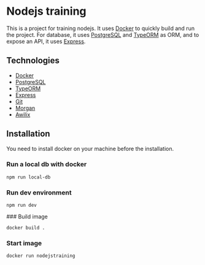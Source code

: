 # Nodejs training

This is a project for training nodejs. It uses [Docker](https://www.docker.com/) to quickly build and run the project.
For database, it uses [PostgreSQL](https://www.postgresql.org/) and [TypeORM](https://typeorm.io/) as ORM, and to expose an API, it uses [Express](https://expressjs.com/).

## Technologies

- [Docker](https://www.docker.com/)
- [PostgreSQL](https://www.postgresql.org/)
- [TypeORM](https://typeorm.io/)
- [Express](https://expressjs.com/)
- [Git](https://git-scm.com/)
- [Morgan](https://github.com/expressjs/morgan)
- [Awilix](https://github.com/jeffijoe/awilix)

## Installation

You need to install docker on your machine before the installation.

### Run a local db with docker

```
npm run local-db
```

### Run dev environment

```
npm run dev
```

### Build image

```
docker build .
```

### Start image

```
docker run nodejstraining
```
